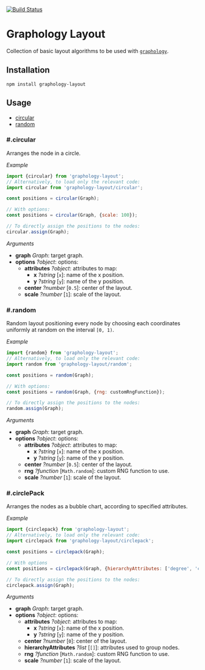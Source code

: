 [![Build Status](https://travis-ci.org/graphology/graphology-layout.svg)](https://travis-ci.org/graphology/graphology-layout)

# Graphology Layout

Collection of basic layout algorithms to be used with [`graphology`](https://graphology.github.io).

## Installation

```
npm install graphology-layout
```

## Usage

* [circular](#circular)
* [random](#random)

### #.circular

Arranges the node in a circle.

*Example*

```js
import {circular} from 'graphology-layout';
// Alternatively, to load only the relevant code:
import circular from 'graphology-layout/circular';

const positions = circular(Graph);

// With options:
const positions = circular(Graph, {scale: 100});

// To directly assign the positions to the nodes:
circular.assign(Graph);
```

*Arguments*

* **graph** *Graph*: target graph.
* **options** *?object*: options:
  - **attributes** *?object*: attributes to map:
    + **x** *?string* [`x`]: name of the x position.
    + **y** *?string* [`y`]: name of the y position.
  - **center** *?number* [`0.5`]: center of the layout.
  - **scale** *?number* [`1`]: scale of the layout.

### #.random

Random layout positioning every node by choosing each coordinates uniformly at random on the interval `[0, 1)`.

*Example*

```js
import {random} from 'graphology-layout';
// Alternatively, to load only the relevant code:
import random from 'graphology-layout/random';

const positions = random(Graph);

// With options:
const positions = random(Graph, {rng: customRngFunction});

// To directly assign the positions to the nodes:
random.assign(Graph);
```

*Arguments*

* **graph** *Graph*: target graph.
* **options** *?object*: options:
  - **attributes** *?object*: attributes to map:
    + **x** *?string* [`x`]: name of the x position.
    + **y** *?string* [`y`]: name of the y position.
  - **center** *?number* [`0.5`]: center of the layout.
  - **rng** *?function* [`Math.random`]: custom RNG function to use.
  - **scale** *?number* [`1`]: scale of the layout.

### #.circlePack

Arranges the nodes as a bubble chart, according to specified attributes.

*Example*

```js
import {circlepack} from 'graphology-layout';
// Alternatively, to load only the relevant code:
import circlepack from 'graphology-layout/circlepack';

const positions = circlepack(Graph);

// With options
const positions = circlepack(Graph, {hierarchyAttributes: ['degree', 'community'], rng: customRngFunction});

// To directly assign the positions to the nodes:
circlepack.assign(Graph);
```

*Arguments*

* **graph** *Graph*: target graph.
* **options** *?object*: options:
  - **attributes** *?object*: attributes to map:
    + **x** *?string* [`x`]: name of the x position.
    + **y** *?string* [`y`]: name of the y position.
  - **center** *?number* [`0`]: center of the layout.
  - **hierarchyAttributes** *?list* [`[]`]: attributes used to group nodes.
  - **rng** *?function* [`Math.random`]: custom RNG function to use.
  - **scale** *?number* [`1`]: scale of the layout.

